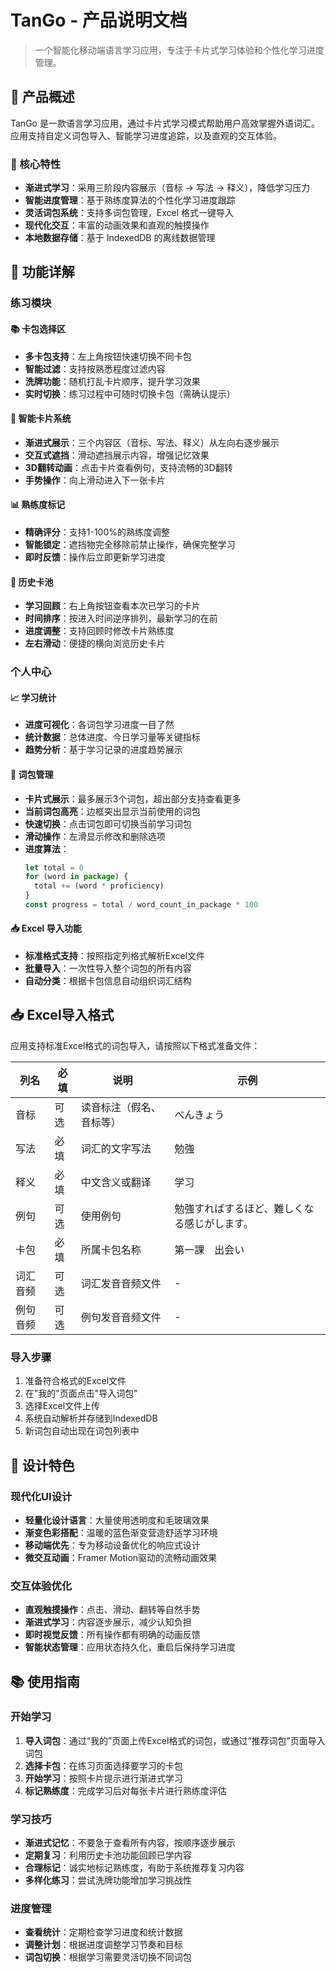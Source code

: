 # TanGo - 产品说明文档

> 一个智能化移动端语言学习应用，专注于卡片式学习体验和个性化学习进度管理。

## 📖 产品概述

TanGo 是一款语言学习应用，通过卡片式学习模式帮助用户高效掌握外语词汇。应用支持自定义词包导入、智能学习进度追踪，以及直观的交互体验。

### 🎯 核心特性

- **渐进式学习**：采用三阶段内容展示（音标 → 写法 → 释义），降低学习压力
- **智能进度管理**：基于熟练度算法的个性化学习进度跟踪
- **灵活词包系统**：支持多词包管理，Excel 格式一键导入
- **现代化交互**：丰富的动画效果和直观的触摸操作
- **本地数据存储**：基于 IndexedDB 的离线数据管理

## 🚀 功能详解

### 练习模块

#### 📚 卡包选择区
- **多卡包支持**：左上角按钮快速切换不同卡包
- **智能过滤**：支持按熟悉程度过滤内容
- **洗牌功能**：随机打乱卡片顺序，提升学习效果
- **实时切换**：练习过程中可随时切换卡包（需确认提示）

#### 🎴 智能卡片系统
- **渐进式展示**：三个内容区（音标、写法、释义）从左向右逐步展示
- **交互式遮挡**：滑动遮挡展示内容，增强记忆效果
- **3D翻转动画**：点击卡片查看例句，支持流畅的3D翻转
- **手势操作**：向上滑动进入下一张卡片

#### 📊 熟练度标记
- **精确评分**：支持1-100%的熟练度调整
- **智能锁定**：遮挡物完全移除前禁止操作，确保完整学习
- **即时反馈**：操作后立即更新学习进度

#### 📖 历史卡池
- **学习回顾**：右上角按钮查看本次已学习的卡片
- **时间排序**：按进入时间逆序排列，最新学习的在前
- **进度调整**：支持回顾时修改卡片熟练度
- **左右滑动**：便捷的横向浏览历史卡片

### 个人中心

#### 📈 学习统计
- **进度可视化**：各词包学习进度一目了然
- **统计数据**：总体进度、今日学习量等关键指标
- **趋势分析**：基于学习记录的进度趋势展示

#### 🎯 词包管理
- **卡片式展示**：最多展示3个词包，超出部分支持查看更多
- **当前词包高亮**：边框突出显示当前使用的词包
- **快速切换**：点击词包即可切换当前学习词包
- **滑动操作**：左滑显示修改和删除选项
- **进度算法**：
  ```javascript
  let total = 0
  for (word in package) {
    total += (word * proficiency)
  }
  const progress = total / word_count_in_package * 100
  ```

#### 📥 Excel 导入功能
- **标准格式支持**：按照指定列格式解析Excel文件
- **批量导入**：一次性导入整个词包的所有内容
- **自动分类**：根据卡包信息自动组织词汇结构

## 📥 Excel导入格式

应用支持标准Excel格式的词包导入，请按照以下格式准备文件：

| 列名 | 必填 | 说明 | 示例 |
|-----|------|------|------|
| 音标 | 可选 | 读音标注（假名、音标等） | べんきょう |
| 写法 | 必填 | 词汇的文字写法 | 勉強 |
| 释义 | 必填 | 中文含义或翻译 | 学习 |
| 例句 | 可选 | 使用例句 | 勉強すればするほど、難しくなる感じがします。 |
| 卡包 | 必填 | 所属卡包名称 | 第一課　出会い |
| 词汇音频 | 可选 | 词汇发音音频文件 | - |
| 例句音频 | 可选 | 例句发音音频文件 | - |

### 导入步骤
1. 准备符合格式的Excel文件
2. 在"我的"页面点击"导入词包"
3. 选择Excel文件上传
4. 系统自动解析并存储到IndexedDB
5. 新词包自动出现在词包列表中

## 🎨 设计特色

### 现代化UI设计
- **轻量化设计语言**：大量使用透明度和毛玻璃效果
- **渐变色彩搭配**：温暖的蓝色渐变营造舒适学习环境
- **移动端优先**：专为移动设备优化的响应式设计
- **微交互动画**：Framer Motion驱动的流畅动画效果

### 交互体验优化
- **直观触摸操作**：点击、滑动、翻转等自然手势
- **渐进式学习**：内容逐步展示，减少认知负担
- **即时视觉反馈**：所有操作都有明确的动画反馈
- **智能状态管理**：应用状态持久化，重启后保持学习进度

## 📚 使用指南

### 开始学习
1. **导入词包**：通过“我的”页面上传Excel格式的词包，或通过“推荐词包”页面导入词包
2. **选择卡包**：在练习页面选择要学习的卡包
3. **开始学习**：按照卡片提示进行渐进式学习
4. **标记熟练度**：完成学习后对每张卡片进行熟练度评估

### 学习技巧
- **渐进式记忆**：不要急于查看所有内容，按顺序逐步展示
- **定期复习**：利用历史卡池功能回顾已学内容
- **合理标记**：诚实地标记熟练度，有助于系统推荐复习内容
- **多样化练习**：尝试洗牌功能增加学习挑战性

### 进度管理
- **查看统计**：定期检查学习进度和统计数据
- **调整计划**：根据进度调整学习节奏和目标
- **词包切换**：根据学习需要灵活切换不同词包
